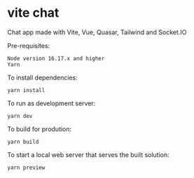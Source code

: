 # vite chat

Chat app made with Vite, Vue, Quasar, Tailwind and Socket.IO

Pre-requisites:
```
Node version 16.17.x and higher
Yarn
```

To install dependencies:
```shell
yarn install
```

To run as development server:
```shell
yarn dev
```

To build for prodution:
```shell
yarn build
```

To start a local web server that serves the built solution:
```shell
yarn preview
```
